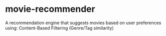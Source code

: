 # movie-recommender
A recommendation engine that suggests movies based on user preferences using: Content-Based Filtering (Genre/Tag similarity)
